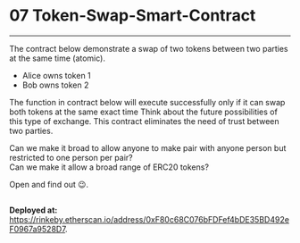 # 07 Token-Swap-Smart-Contract

---

The contract below demonstrate a swap of two tokens between two parties at the same time (atomic).

- Alice owns token 1
- Bob owns token 2

The function in contract below will execute successfully only if it can swap both tokens at the same exact time
Think about the future possibilities of this type of exchange. This contract eliminates the need of trust between two parties.

Can we make it broad to allow anyone to make pair with anyone person but restricted to one person per pair? <br/>
Can we make it allow a broad range of ERC20 tokens?

Open and find out 😉.

##

**Deployed at:** https://rinkeby.etherscan.io/address/0xF80c68C076bFDFef4bDE35BD492eF0967a9528D7.
